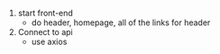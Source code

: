 1. start front-end
   - do header, homepage, all of the links for header
2. Connect to api
   - use axios
